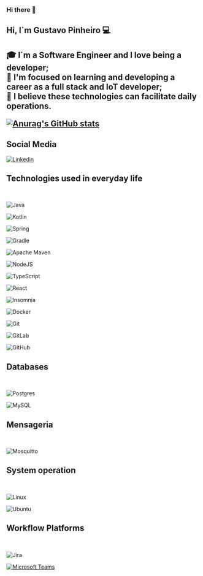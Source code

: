 ### Hi there 👋

<!--
**GustavoLPS/GustavoLPS** is a ✨ _special_ ✨ repository because its `README.md` (this file) appears on your GitHub profile.

Here are some ideas to get you started:

- 🔭 I’m currently working on ...
- 🌱 I’m currently learning ...
- 👯 I’m looking to collaborate on ...
- 🤔 I’m looking for help with ...
- 💬 Ask me about ...
- 📫 How to reach me: ...
- 😄 Pronouns: ...
- ⚡ Fun fact: ...
-->
<H2> Hi, I`m Gustavo Pinheiro 💻<H2>
<p> 
🎓 I´m a Software Engineer and I love being a developer; <br/>
🔭 I'm focused on learning and developing a career as a full stack and IoT developer; <br/>
🌱 I believe these technologies can facilitate daily operations. <br/>
 </p>
  
[![Anurag's GitHub stats](https://github-readme-stats.vercel.app/api?username=GustavoLPS&show_icons=true&theme=tokyonight)](https://github.com/anuraghazra/github-readme-stats)

## Social Media

[![Linkedin](https://img.shields.io/badge/gustavo-pinheiro-developer?style=for-the-badge&logo=linkedin&logoColor=white)](https://www.linkedin.com/in/gustavo-pinheiro-developer/)

## Technologies used in everyday life
<div style="display: inline_block"><br/>
 
   ![Java](https://img.shields.io/badge/java-%23ED8B00.svg?style=for-the-badge&logo=openjdk&logoColor=white)
 
   ![Kotlin](https://img.shields.io/badge/kotlin-%237F52FF.svg?style=for-the-badge&logo=kotlin&logoColor=white)
    
   ![Spring](https://img.shields.io/badge/spring-%236DB33F.svg?style=for-the-badge&logo=spring&logoColor=white)
    
   ![Gradle](https://img.shields.io/badge/Gradle-02303A.svg?style=for-the-badge&logo=Gradle&logoColor=white)
    
   ![Apache Maven](https://img.shields.io/badge/Apache%20Maven-C71A36?style=for-the-badge&logo=Apache%20Maven&logoColor=white)
    
   ![NodeJS](https://img.shields.io/badge/node.js-6DA55F?style=for-the-badge&logo=node.js&logoColor=white)
    
   ![TypeScript](https://img.shields.io/badge/typescript-%23007ACC.svg?style=for-the-badge&logo=typescript&logoColor=white)
    
   ![React](https://img.shields.io/badge/react-%2320232a.svg?style=for-the-badge&logo=react&logoColor=%2361DAFB)
    
   ![Insomnia](https://img.shields.io/badge/Insomnia-black?style=for-the-badge&logo=insomnia&logoColor=5849BE)
    
   ![Docker](https://img.shields.io/badge/docker-%230db7ed.svg?style=for-the-badge&logo=docker&logoColor=white)
    
   ![Git](https://img.shields.io/badge/git-%23F05033.svg?style=for-the-badge&logo=git&logoColor=white)
   
   ![GitLab](https://img.shields.io/badge/gitlab-%23181717.svg?style=for-the-badge&logo=gitlab&logoColor=white)
   
   ![GitHub](https://img.shields.io/badge/github-%23121011.svg?style=for-the-badge&logo=github&logoColor=white)
   
</div>  

## Databases
  
<div style="display: inline_block"><br/>
   
   ![Postgres](https://img.shields.io/badge/postgres-%23316192.svg?style=for-the-badge&logo=postgresql&logoColor=white)
 
   ![MySQL](https://img.shields.io/badge/mysql-4479A1.svg?style=for-the-badge&logo=mysql&logoColor=white)
   
</div>

## Mensageria

<div style="display: inline_block"><br/>
 
   ![Mosquitto](https://img.shields.io/badge/mosquitto-%233C5280.svg?style=for-the-badge&logo=eclipsemosquitto&logoColor=white)
 
</div>

## System operation 
  
<div style="display: inline_block"><br/>
 
   ![Linux](https://img.shields.io/badge/Linux-FCC624?style=for-the-badge&logo=linux&logoColor=black)
   
   ![Ubuntu](https://img.shields.io/badge/Ubuntu-E95420?style=for-the-badge&logo=ubuntu&logoColor=white)
   
</div>
  
## Workflow Platforms
<div style="display: inline_block"><br/>
  	
   ![Jira](https://img.shields.io/badge/jira-%230A0FFF.svg?style=for-the-badge&logo=jira&logoColor=white)
 
   [![Microsoft Teams](https://img.shields.io/badge/Microsoft%20Teams-6264A7?logo=microsoftteams&logoColor=fff&)](#)
  
</div>
  
 

